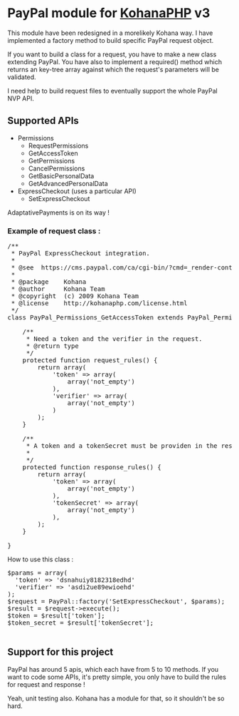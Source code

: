 # PayPal module for [KohanaPHP](http://github.com/shadowhand/kohana) v3

This module have been redesigned in a morelikely Kohana way. I have implemented a factory method to build specific PayPal request object.

If you want to build a class for a request, you have to make a new class extending PayPal. You have also to implement a required() method which returns an key-tree array against which the request's parameters will be validated.

I need help to build request files to eventually support the whole PayPal NVP API.

## Supported APIs
* Permissions
    * RequestPermissions
    * GetAccessToken
    * GetPermissions
    * CancelPermissions
    * GetBasicPersonalData
    * GetAdvancedPersonalData
* ExpressCheckout (uses a particular API)
    * SetExpressCheckout

AdaptativePayments is on its way !

### Example of request class :
<pre>
/**
 * PayPal ExpressCheckout integration.
 *
 * @see  https://cms.paypal.com/ca/cgi-bin/?cmd=_render-content&content_ID=developer/e_howto_api_PermissionsGetAccessTokenAPI
 *
 * @package    Kohana
 * @author     Kohana Team
 * @copyright  (c) 2009 Kohana Team
 * @license    http://kohanaphp.com/license.html
 */
class PayPal_Permissions_GetAccessToken extends PayPal_Permissions {

    /**
     * Need a token and the verifier in the request.
     * @return type
     */
    protected function request_rules() {
        return array(
            'token' => array(
                array('not_empty')
            ),
            'verifier' => array(
                array('not_empty')
            )
        );
    }

    /**
     * A token and a tokenSecret must be providen in the response.
     *
     */
    protected function response_rules() {
        return array(
            'token' => array(
                array('not_empty')
            ),
            'tokenSecret' => array(
                array('not_empty')
            ),
        );
    }

}
</pre>

How to use this class :
<pre>
$params = array(
  'token' => 'dsnahuiy8182318edhd'
  'verifier' => 'asdi2ue89ewioehd'
);
$request = PayPal::factory('SetExpressCheckout', $params);
$result = $request->execute();
$token = $result['token'];
$token_secret = $result['tokenSecret'];

</pre>

## Support for this project
PayPal has around 5 apis, which each have from 5 to 10 methods. If you want to code some APIs, it's pretty simple, you only have to build the rules for request and response !

Yeah, unit testing also. Kohana has a module for that, so it shouldn't be so hard.
